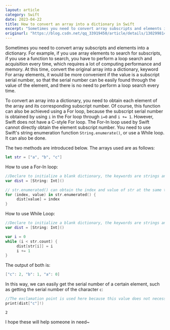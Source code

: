 ```yaml
---
layout: article
category: Swift
date: 2023-04-22
title: How to convert an array into a dictionary in Swift
excerpt: "Sometimes you need to convert array subscripts and elements into a dictionary. For example, if you use array elements to search for subscripts, if you use a function to search, you have to perform a loop search and acquisition every time, which requires a lot of computing performance and memory. At this time, convert the original array into a dictionary, keyword For array elements, it would be more convenient if the value is a subscript serial number, so that the serial number can be easily found through the value of the element, and there is no need to perform a loop search every time."
originurl: "https://blog.csdn.net/qq_33919450/article/details/130299814"
---
```

Sometimes you need to convert array subscripts and elements into a dictionary. For example, if you use array elements to search for subscripts, if you use a function to search, you have to perform a loop search and acquisition every time, which requires a lot of computing performance and memory. At this time, convert the original array into a dictionary, keyword For array elements, it would be more convenient if the value is a subscript serial number, so that the serial number can be easily found through the value of the element, and there is no need to perform a loop search every time.

To convert an array into a dictionary, you need to obtain each element of the array and its corresponding subscript number. Of course, this function can also be achieved using a For loop, because the subscript serial number is obtained by using `i` in the For loop through `i=0` and `i += 1`. However, Swift does not have a C-style For loop. The For-In loop used by Swift cannot directly obtain the element subscript number. You need to use Swift's string enumeration function `String.enumerate()`, or use a While loop. It can also be done.

The two methods are introduced below. The arrays used are as follows:

```swift
let str = ["a", "b", "c"]
```

How to use a For-In loop:

```swift
//Declare to initialize a blank dictionary, the keywords are strings and the values are integers.
var dist = [String: Int]()

// str.enumerated() can obtain the index and value of str at the same time. The names of these two values ​​can be defined by yourself. For the sake of explanation, they are written as index and value here.
for (index, value) in str.enumerated() {
     dist[value] = index
}
```

How to use While Loop:

```swift
//Declare to initialize a blank dictionary, the keywords are strings and the values are integers.
var dist = [String: Int]()

var i = 0
while (i < str.count) {
     dist[str[i]] = i
     i += 1
}
```

The output of both is:

```swift
["c": 2, "b": 1, "a": 0]
```

In this way, we can easily get the serial number of a certain element, such as getting the serial number of the character `c`:

```swift
//The exclamation point is used here because this value does not necessarily exist in the dictionary, or in the original array. If it is directly equal, the value obtained is the optional value 'Optional' type. Use the exclamation mark to force it to be there. Of course, you can use hello'? 'To add what value to return if not
print(dist["c"]!)
```

```
2
```

I hope these will help someone in need~